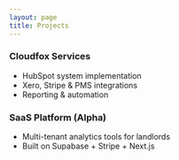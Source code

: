 ```yaml
---
layout: page
title: Projects
---
```


### Cloudfox Services
- HubSpot system implementation
- Xero, Stripe & PMS integrations
- Reporting & automation

### SaaS Platform (Alpha)
- Multi-tenant analytics tools for landlords
- Built on Supabase + Stripe + Next.js
